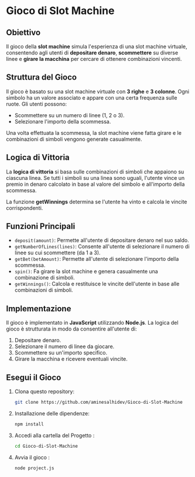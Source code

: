 # Gioco di Slot Machine

## Obiettivo

Il gioco della **slot machine** simula l'esperienza di una slot machine virtuale, consentendo agli utenti di **depositare denaro**, **scommettere** su diverse linee e **girare la macchina** per cercare di ottenere combinazioni vincenti.

## Struttura del Gioco

Il gioco è basato su una slot machine virtuale con **3 righe** e **3 colonne**. Ogni simbolo ha un valore associato e appare con una certa frequenza sulle ruote. Gli utenti possono:
- Scommettere su un numero di linee (1, 2 o 3).
- Selezionare l'importo della scommessa.

Una volta effettuata la scommessa, la slot machine viene fatta girare e le combinazioni di simboli vengono generate casualmente.

## Logica di Vittoria

La **logica di vittoria** si basa sulle combinazioni di simboli che appaiono su ciascuna linea. Se tutti i simboli su una linea sono uguali, l'utente vince un premio in denaro calcolato in base al valore del simbolo e all'importo della scommessa.

La funzione **getWinnings** determina se l'utente ha vinto e calcola le vincite corrispondenti.

## Funzioni Principali

- `deposit(amount)`: Permette all'utente di depositare denaro nel suo saldo.
- `getNumberOfLines(lines)`: Consente all'utente di selezionare il numero di linee su cui scommettere (da 1 a 3).
- `getBet(betAmount)`: Permette all'utente di selezionare l'importo della scommessa.
- `spin()`: Fa girare la slot machine e genera casualmente una combinazione di simboli.
- `getWinnings()`: Calcola e restituisce le vincite dell'utente in base alle combinazioni di simboli.

## Implementazione

Il gioco è implementato in **JavaScript** utilizzando **Node.js**. La logica del gioco è strutturata in modo da consentire all'utente di:
1. Depositare denaro.
2. Selezionare il numero di linee da giocare.
3. Scommettere su un'importo specifico.
4. Girare la macchina e ricevere eventuali vincite.

## Esegui il Gioco

1. Clona questo repository:
   ```bash
   git clone https://github.com/aminesalhidev/Gioco-di-Slot-Machine
   ```

2. Installazione delle dipendenze:
   ```bash
   npm install 
   ```

3. Accedi alla cartella del Progetto :
   ```bash
   cd Gioco-di-Slot-Machine
   ```

4. Avvia il gioco : 
   ```bash
   node project.js
   ```